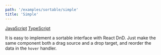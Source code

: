 ```yaml
---
path: '/examples/sortable/simple'
title: 'Simple'
---
```


[JavaScript](https://github.com/react-dnd/react-dnd/tree/gh-pages/examples_js/04-sortable/Simple)
[TypeScript](https://github.com/react-dnd/react-dnd/tree/master/packages/examples/src/04-sortable/Simple)

It is easy to implement a sortable interface with React DnD. Just make
the same component both a drag source and a drop target, and reorder
the data in the `hover` handler.

<sortable-simple></sortable-simple>
